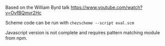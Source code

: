 Based on the William Byrd talk https://www.youtube.com/watch?v=OyfBQmvr2Hc

Scheme code can be run with `chezscheme --script eval.scm`

Javascript version is not complete and requires pattern matching module from
npm.


